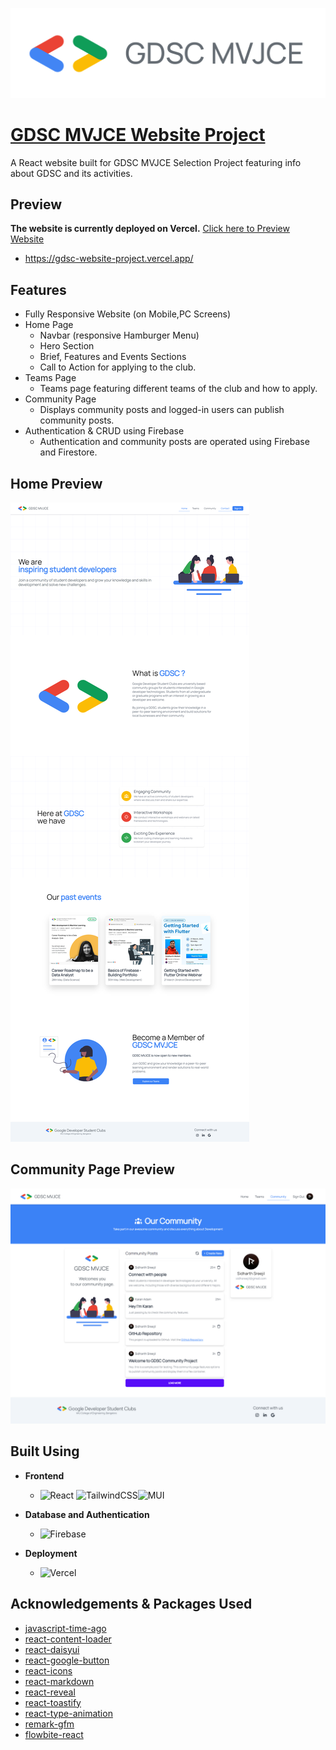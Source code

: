 
![Logo](https://raw.githubusercontent.com/sid-js/gdsc-website-project/e4e15471b644c932e6fe7e42ccad7cfd47947c1f/public/gdsc-mvj-logo.svg)


# [GDSC MVJCE Website Project]("https://gdsc-website-project.vercel.app/")

A React website built for GDSC MVJCE Selection Project featuring info about GDSC and its activities.


## Preview

**The website is currently deployed on Vercel.**
[Click here to Preview Website](https://gdsc-website-project.vercel.app/)
- https://gdsc-website-project.vercel.app/


## Features
- Fully Responsive Website (on Mobile,PC Screens)
- Home Page
   - Navbar (responsive Hamburger Menu)
   - Hero Section
   - Brief, Features and Events Sections
   - Call to Action for applying to the club.
- Teams Page
    - Teams page featuring different teams of the club and how to apply.
- Community Page
    - Displays community posts and logged-in users can publish community posts.
- Authentication & CRUD using Firebase
    - Authentication and community posts are operated using Firebase and Firestore.


## Home Preview
![Website Preview](https://raw.githubusercontent.com/sid-js/gdsc-website-project/main/public/website-home-full.png)


## Community Page Preview
![Website Preview](https://raw.githubusercontent.com/sid-js/gdsc-website-project/main/public/community-full.png)

## Built Using
- **Frontend**

    - ![React](https://img.shields.io/badge/react-%2320232a.svg?style=for-the-badge&logo=react&logoColor=%2361DAFB) ![TailwindCSS](https://img.shields.io/badge/tailwindcss-%2338B2AC.svg?style=for-the-badge&logo=tailwind-css&logoColor=white)![MUI](https://img.shields.io/badge/MUI-%230081CB.svg?style=for-the-badge&logo=mui&logoColor=white)

- **Database and Authentication**
    - ![Firebase](https://img.shields.io/badge/firebase-%23039BE5.svg?style=for-the-badge&logo=firebase)

- **Deployment**
    - ![Vercel](https://img.shields.io/badge/vercel-%23000000.svg?style=for-the-badge&logo=vercel&logoColor=white)
## Acknowledgements & Packages Used
- [javascript-time-ago](https://www.npmjs.com/package/javascript-time-ago)
- [react-content-loader](https://www.npmjs.com/package/react-content-loader)
- [react-daisyui](https://www.npmjs.com/package/react-daisyui)
- [react-google-button](https://www.npmjs.com/package/react-google-button)
- [react-icons](https://www.npmjs.com/package/react-icons)
- [react-markdown](https://www.npmjs.com/package/react-markdown)
- [react-reveal](https://www.npmjs.com/package/react-reveal)
- [react-toastify](https://www.npmjs.com/package/react-toastify)
- [react-type-animation](https://www.npmjs.com/package/react-type-animation)
- [remark-gfm](https://www.npmjs.com/package/remark-gfm)
- [flowbite-react](https://www.npmjs.com/package/flowbite-react)

